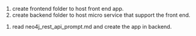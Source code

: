 1) create frontend folder to host front end app.
2) create backend folder to host micro service that support the front end.
  1. read neo4j_rest_api_prompt.md and create the app in backend.
